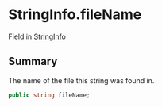 # StringInfo.fileName

Field in [StringInfo](/api/csharp/yarn.compiler.stringinfo.md)

## Summary


The name of the file this string was found in.


```csharp
public string fileName;
```

